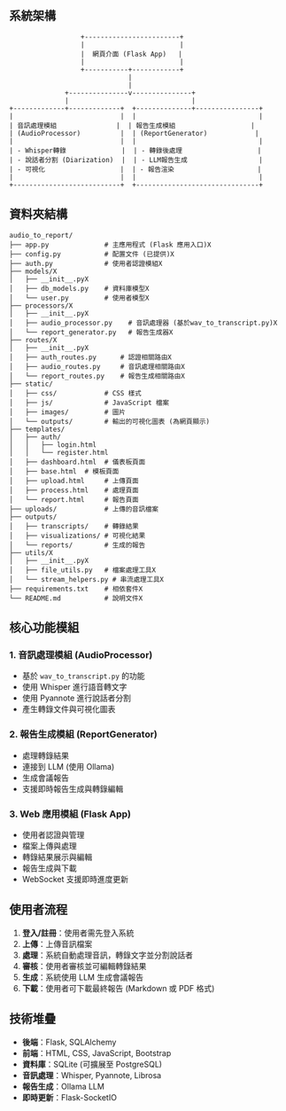 ## 系統架構

```
                  +------------------------+
                  |                        |
                  |  網頁介面 (Flask App)   |
                  |                        |
                  +-----------+------------+
                              |
                              |
              +---------------v---------------+
              |                               |
+-------------+-------------+  +--------------+----------------+
|                           |  |                               |
| 音訊處理模組               |  | 報告生成模組                   |
| (AudioProcessor)          |  | (ReportGenerator)            |
|                           |  |                               |
| - Whisper轉錄              |  | - 轉錄後處理                   |
| - 說話者分割 (Diarization)  |  | - LLM報告生成                  |
| - 可視化                   |  | - 報告渲染                     |
|                           |  |                               |
+---------------------------+  +-------------------------------+
```

## 資料夾結構

```
audio_to_report/
├── app.py              # 主應用程式 (Flask 應用入口)X
├── config.py           # 配置文件 (已提供)X
├── auth.py             # 使用者認證模組X
├── models/X
│   ├── __init__.pyX
│   ├── db_models.py    # 資料庫模型X
│   └── user.py         # 使用者模型X
├── processors/X
│   ├── __init__.pyX
│   ├── audio_processor.py    # 音訊處理器 (基於wav_to_transcript.py)X
│   └── report_generator.py   # 報告生成器X
├── routes/X
│   ├── __init__.pyX
│   ├── auth_routes.py      # 認證相關路由X
│   ├── audio_routes.py     # 音訊處理相關路由X
│   └── report_routes.py    # 報告生成相關路由X
├── static/
│   ├── css/            # CSS 樣式
│   ├── js/             # JavaScript 檔案
│   ├── images/         # 圖片
│   └── outputs/        # 輸出的可視化圖表 (為網頁顯示)
├── templates/
│   ├── auth/
│   │   ├── login.html
│   │   └── register.html
│   ├── dashboard.html  # 儀表板頁面
│   ├── base.html  # 模板頁面
│   ├── upload.html     # 上傳頁面
│   ├── process.html    # 處理頁面
│   └── report.html     # 報告頁面
├── uploads/            # 上傳的音訊檔案
├── outputs/
│   ├── transcripts/    # 轉錄結果
│   ├── visualizations/ # 可視化結果
│   └── reports/        # 生成的報告
├── utils/X
│   ├── __init__.pyX
│   ├── file_utils.py   # 檔案處理工具X
│   └── stream_helpers.py # 串流處理工具X
├── requirements.txt    # 相依套件X
└── README.md           # 說明文件X
```

## 核心功能模組

### 1. 音訊處理模組 (AudioProcessor)
- 基於 `wav_to_transcript.py` 的功能
- 使用 Whisper 進行語音轉文字
- 使用 Pyannote 進行說話者分割
- 產生轉錄文件與可視化圖表

### 2. 報告生成模組 (ReportGenerator)
- 處理轉錄結果
- 連接到 LLM (使用 Ollama)
- 生成會議報告
- 支援即時報告生成與轉錄編輯

### 3. Web 應用模組 (Flask App)
- 使用者認證與管理
- 檔案上傳與處理
- 轉錄結果展示與編輯
- 報告生成與下載
- WebSocket 支援即時進度更新

## 使用者流程

1. **登入/註冊**：使用者需先登入系統
2. **上傳**：上傳音訊檔案
3. **處理**：系統自動處理音訊，轉錄文字並分割說話者
4. **審核**：使用者審核並可編輯轉錄結果
5. **生成**：系統使用 LLM 生成會議報告
6. **下載**：使用者可下載最終報告 (Markdown 或 PDF 格式)

## 技術堆疊

- **後端**：Flask, SQLAlchemy
- **前端**：HTML, CSS, JavaScript, Bootstrap
- **資料庫**：SQLite (可擴展至 PostgreSQL)
- **音訊處理**：Whisper, Pyannote, Librosa
- **報告生成**：Ollama LLM
- **即時更新**：Flask-SocketIO